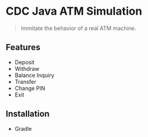 # CDC Java ATM Simulation

> Immitate the behavior of a real ATM machine.

## Features

* Deposit
* Withdraw
* Balance Inquiry
* Transfer
* Change PIN
* Exit

## Installation

* Gradle
